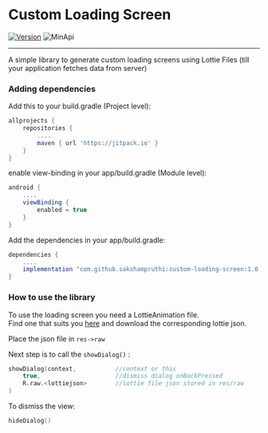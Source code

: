 # Custom Loading Screen

[![Version](https://jitpack.io/v/sakshampruthi/custom-loading-screen.svg)](https://jitpack.io/#sakshampruthi/custom-loading-screen)
![MinApi](https://img.shields.io/badge/Min%20Api-23-important)

----------------------------------------------------------

A simple library to generate custom loading screens using Lottie Files (till your application fetches data from server)

### Adding dependencies
Add this to your build.gradle (Project level):
```groovy
allprojects {
	repositories {
		....
		maven { url 'https://jitpack.io' }
	}
}
```
enable view-binding in your app/build.gradle (Module level):
```groovy
android {
    ....
    viewBinding {
        enabled = true
    }
}
```

Add the dependencies in your app/build.gradle:
```groovy
dependencies {
    ....
    implementation "com.github.sakshampruthi:custom-loading-screen:1.0.2"
}
```

### How to use the library

To use the loading screen you need a LottieAnimation file.  
Find one that suits you [here](https://lottiefiles.com/) and download the corresponding lottie json.

Place the json file in ```res->raw```

Next step is to call the ```showDialog()``` :

```kotlin
showDialog(context,           //context or this
    true,                     //dismiss dialog onBackPressed
    R.raw.<lottiejson>        //lottie file json stored in res/raw
)
```
To dismiss the view:
```kotlin
hideDialog()
```
